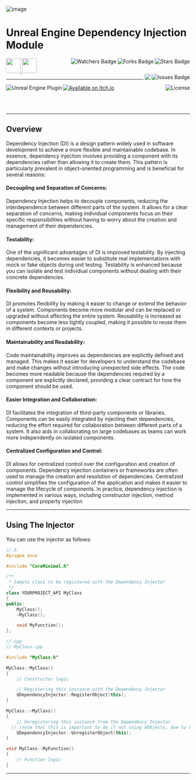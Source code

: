![image](https://github.com/JDSherbert/Unreal-Engine-Dependency-Injection-Module/assets/43964243/3f6a8f1e-a566-4148-951e-b4e383de069b)

# Unreal Engine Dependency Injection Module

<!-- Header Start -->
<a href = "https://docs.unrealengine.com/5.3/en-US/"> <img height="40" img width="40" src="https://cdn.simpleicons.org/unrealengine/white"> </a> 
<a href = "https://learn.microsoft.com/en-us/cpp/cpp-language"> <img height="40" img width="40" src="https://cdn.simpleicons.org/c++"> </a>
<img align="right" alt="Stars Badge" src="https://img.shields.io/github/stars/jdsherbert/Unreal-Engine-Dependency-Injection-Module?label=%E2%AD%90"/>
<img align="right" alt="Forks Badge" src="https://img.shields.io/github/forks/jdsherbert/Unreal-Engine-Dependency-Injection-Module?label=%F0%9F%8D%B4"/>
<img align="right" alt="Watchers Badge" src="https://img.shields.io/github/watchers/jdsherbert/Unreal-Engine-Dependency-Injection-Module?label=%F0%9F%91%81%EF%B8%8F"/>
<img align="right" alt="Issues Badge" src="https://img.shields.io/github/issues/jdsherbert/Unreal-Engine-Dependency-Injection-Module?label=%E2%9A%A0%EF%B8%8F"/>
<img align="right" src="https://hits.seeyoufarm.com/api/count/incr/badge.svg?url=https%3A%2F%2Fgithub.com%2FJDSherbert%2FUnreal-Engine-Dependency-Injection-Module%2Fhit-counter%2FREADME&count_bg=%2379C83D&title_bg=%23555555&labelColor=0E1128&title=🔍&style=for-the-badge">
<!-- Header End --> 

-----------------------------------------------------------------------

<a href="https://docs.unrealengine.com/5.3/en-US/"> 
  <img align="left" alt="Unreal Engine Plugin" src="https://img.shields.io/badge/Unreal%20Engine%20Plugin-black?style=for-the-badge&logo=unrealengine&logoColor=white&color=black&labelColor=black"> </a>
<a href="https://jdsherbert.itch.io/dependency-injector-plugin"> 
  <img align="top" alt="Available on Itch.io"  src="https://img.shields.io/badge/Available%20on%20Itch.io-FF0B34.svg?style=for-the-badge&logo=Itch.io&logoColor=white&color=black&labelColor=FF0B34"> </a>
  
<a href="https://choosealicense.com/licenses/mit/"> 
  <img align="right" alt="License" src="https://img.shields.io/badge/License%20:%20MIT-black?style=for-the-badge&logo=mit&logoColor=white&color=black&labelColor=black"> </a>
  
<br></br>

-----------------------------------------------------------------------
## Overview
Dependency Injection (DI) is a design pattern widely used in software development to achieve a more flexible and maintainable codebase. In essence, dependency injection involves providing a component with its dependencies rather than allowing it to create them. This pattern is particularly prevalent in object-oriented programming and is beneficial for several reasons:

#### Decoupling and Separation of Concerns:
Dependency Injection helps to decouple components, reducing the interdependence between different parts of the system.
It allows for a clear separation of concerns, making individual components focus on their specific responsibilities without having to worry about the creation and management of their dependencies.

#### Testability:
One of the significant advantages of DI is improved testability. By injecting dependencies, it becomes easier to substitute real implementations with mock or fake objects during unit testing.
Testability is enhanced because you can isolate and test individual components without dealing with their concrete dependencies.

#### Flexibility and Reusability:
DI promotes flexibility by making it easier to change or extend the behavior of a system. Components become more modular and can be replaced or upgraded without affecting the entire system.
Reusability is increased as components become less tightly coupled, making it possible to reuse them in different contexts or projects.

#### Maintainability and Readability:
Code maintainability improves as dependencies are explicitly defined and managed. This makes it easier for developers to understand the codebase and make changes without introducing unexpected side effects. The code becomes more readable because the dependencies required by a component are explicitly declared, providing a clear contract for how the component should be used.

#### Easier Integration and Collaboration:
DI facilitates the integration of third-party components or libraries. Components can be easily integrated by injecting their dependencies, reducing the effort required for collaboration between different parts of a system. It also aids in collaborating on large codebases as teams can work more independently on isolated components.

#### Centralized Configuration and Control:
DI allows for centralized control over the configuration and creation of components. Dependency injection containers or frameworks are often used to manage the creation and resolution of dependencies. Centralized control simplifies the configuration of the application and makes it easier to manage the lifecycle of components.
In practice, dependency injection is implemented in various ways, including constructor injection, method injection, and property injection

-----------------------------------------------------------------------

## Using The Injector

You can use the injector as follows:

```cpp
//.h
#pragma once

#include "CoreMinimal.h"

/**
 * Sample class to be registered with the Dependency Injector
 */
class YOURPROJECT_API MyClass
{
public:
    MyClass();
    ~MyClass();

    void MyFunction();
};
```
```cpp
//.cpp
// MyClass.cpp

#include "MyClass.h"

MyClass::MyClass()
{
    // Constructor logic

    // Registering this instance with the Dependency Injector
    UDependencyInjector::RegisterObject(this);
}

MyClass::~MyClass()
{
    // Unregistering this instance from the Dependency Injector
  // (note that this is important to do if not using UObjects, due to Garbage Collection antics)
    UDependencyInjector::UnregisterObject(this);
}

void MyClass::MyFunction()
{
    // Function logic
}
```

-----------------------------------------------------------------------

